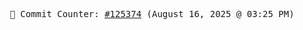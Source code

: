 <p align="center">
    <samp>
        📮 Commit Counter: <a href="https://github.com/Javascript-void0/Javascript-void0/commits/main">#125374</a> (August 16, 2025 @ 03:25 PM)
    </samp>
</p>